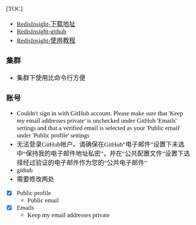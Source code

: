 <span  style="font-family: Simsun,serif; font-size: 17px; ">

[TOC]

- [RedisInsight-下载地址](https://redis.io/docs/connect/insight/)
- [RedisInsight-github](https://github.com/RedisInsight/RedisInsight/releases)
- [RedisInsight-使用教程](https://docs.redis.com/latest/ri/using-redisinsight/add-instance/)

### 集群

- 集群下使用比命令行方便

### 账号

- Couldn't sign in with GitHub account. Please make sure that 'Keep my email addresses private' is unchecked under
  GitHub 'Emails' settings and that a verified email is selected as your 'Public email' under 'Public profile' settings
- 无法登录GitHub帐户。请确保在GitHub“电子邮件”设置下未选中“保持我的电子邮件地址私密”，并在“公共配置文件”设置下选择经过验证的电子邮件作为您的“公共电子邮件”
- github
- 需要修改两处
- [x] Public profile
    - Public email
- [x] Emails
    - Keep my email addresses private

</span>